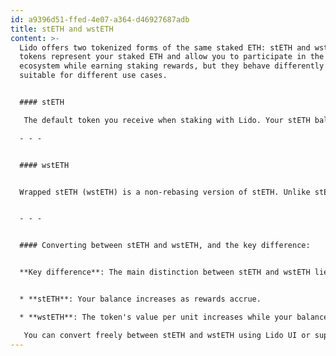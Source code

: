 ```yaml
---
id: a9396d51-ffed-4e07-a364-d46927687adb
title: stETH and wstETH
content: >-
  Lido offers two tokenized forms of the same staked ETH: stETH and wstETH. Both
  tokens represent your staked ETH and allow you to participate in the Ethereum
  ecosystem while earning staking rewards, but they behave differently and are
  suitable for different use cases.


  #### stETH

   The default token you receive when staking with Lido. Your stETH balance updates daily to reflect earned rewards, so your holdings potentially grow automatically over time. You can use stETH within various applications, and its balance adjusts without any manual action on your part. Because stETH grows in quantity, it’s useful in applications that support rebasing tokens,  where the balance can change automatically. However, some DeFi protocols don’t support this type of token behavior.

  - - -


  #### wstETH


  Wrapped stETH (wstETH) is a non-rebasing version of stETH. Unlike stETH, the balance of wstETH remains fixed; instead, the value per unit increases to reflect earned rewards. This wrapping process effectively locks the staking growth into the token’s price rather than its quantity, making wstETH ideal for protocols or scenarios where a constant token balance is required. wstETH is better suited for DeFi protocols that require fixed-balance tokens, for example, lending platforms, vaults, or smart contracts that don’t handle rebasing.


  - - -


  #### Converting between stETH and wstETH, and the key difference:


  **Key difference**: The main distinction between stETH and wstETH lies in how they handle rewards:


  * **stETH**: Your balance increases as rewards accrue.

  * **wstETH**: The token's value per unit increases while your balance stays the same.

   You can convert freely between stETH and wstETH using Lido UI or supported DeFi apps. Both tokens represent the same staking position, but they differ in how that position is tracked over time (balance vs. value).
---
```

